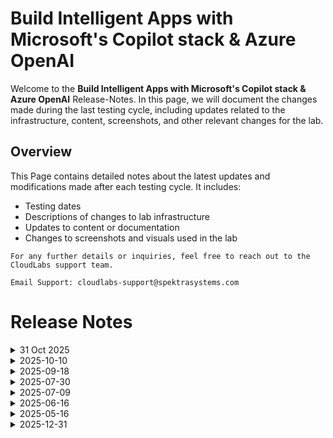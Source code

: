 # Build Intelligent Apps with Microsoft's Copilot stack & Azure OpenAI

Welcome to the **Build Intelligent Apps with Microsoft's Copilot stack & Azure OpenAI** Release-Notes. In this page, we will document the changes made during the last testing cycle, including updates related to the infrastructure, content, screenshots, and other relevant changes for the lab.

## Overview

This Page contains detailed notes about the latest updates and modifications made after each testing cycle. It includes:

- Testing dates
- Descriptions of changes to lab infrastructure
- Updates to content or documentation
- Changes to screenshots and visuals used in the lab

`For any further details or inquiries, feel free to reach out to the CloudLabs support team.`

`Email Support: cloudlabs-support@spektrasystems.com`

# Release Notes
<details>
  <summary>31 Oct 2025</summary>

### Summary of Changes

- The lab has been successfully tested, and the lab content along with validations have been reviewed and updated.

### Infrastructure Changes

- N/A

### Content Changes

-  Performed end to end lab testing and all validations were successful, updated lab guide for better clarity.

### Screenshot Updates

 - Minor Updates

    1. Screenshots have been updated as per the new Cloudlabs UI in the Getting started page. 
    2. Updated some of the images which were not clear and new images based on the AI model changes. 

### Testing Notes

- **Testing Date**: 2025-10-30

### Testing Scope 

-  Lab content, code functionality, UI alignment, and clarity of revised screenshots.
  
</details>

<details>
  <summary>2025-10-10</summary>

## Release Date: 2025-10-10

### Summary of Changes

- The lab has been successfully tested, and the lab content along with validations have been reviewed and updated.

### Testing Notes

- **Testing Date**: 2025-10-10

### Testing Scope 

- Performed end to end lab testing and all validations were successful, updated lab guide for better clarity.

</details>

<details>
  <summary>2025-09-18</summary>

## Release Date: 2025-09-18

### Summary of Changes

- The lab has been successfully tested, and the lab content along with validations have been reviewed and updated.

### Infrastructure Changes

  - N/A

## Screenshot Updates

 - **Change**: Updated the screenshots for a clearer and more intuitive user experience.

### Testing Notes

- **Testing Date**: 2025-09-18

### Testing Scope 

- Performed end to end lab testing and all validations were successful, updated lab guide for better clarity.

</details>

<details>
  <summary>2025-07-30</summary>

## Release Date: 2025-07-30
  
### Summary of Changes

  - Lab testing was carried out end-to-end with no issues observed.
  - Enhanced lab guide instructions and updated screenshots to improve clarity and user understanding.

### Infrastructure Changes

  - N/A

### Content Changes

  - **Change**: Lab guide instructions updated with revised Azure portal screenshots to reflect latest UI changes, improving clarity and alignment with current workflows.

## Screenshot Updates

 - **Change**: Updated the screenshots for a clearer and more intuitive user experience.

## Testing Notes

- **Testing Date**: 2025-07-30

## Testing Scope

- Validated end-to-end lab execution, Azure UI alignment, provisioning flow, guide accuracy, and overall functionality across all lab modules.

---
</details>

<details>
  <summary>2025-07-09</summary>

### Release Date: 2025-07-09
  
  - Lab testing was carried out end-to-end with no issues observed.
  - Enhanced lab guide instructions and updated screenshots to improve clarity and user understanding.

## Infrastructure Changes

  - N/A

## Content Changes

  - Updated the lab guide with screenshots and instructions wherever needed.  

## Screenshot Updates

 - **Change**: Updated the screenshots for a clearer and more intuitive user experience.

## Testing Notes

- **Testing Date**: 2025-07-09

---
</details>
<details>
  <summary>2025-06-16</summary>

### Release Date: 2025-06-16
  
- **Testing Date**: 2025-06-16

## Infrastructure Changes

NA

## Content Changes

- **Change**:
    - Made minor updates to screenshots and refined the content for improved clarity and readability.

## Screenshot Updates

- **Change**: Made a few updates to the screenshots to reflect recent changes.

## Validation

  NA

## Testing Notes

- **Test Validation Summary**: Validated the lab guide steps, updated the content to reflect the latest UI changes, and reorganized exercises for better alignment with the overall lab flow.

---
</details>

<details>
  <summary>2025-05-16</summary>

## Infrastructure Changes

NA

## Content Changes

- **Change**:
    - Minor UI Changes and instructions updated.
    - **Getting started page** updated with new CloudLabs UI changes.

## Screenshot Updates

- **Change**: Screenshots are upto date.

## Testing Notes

- **Testing Date**: 2025-05-05

---
</details>

<details>
  <summary>2025-12-31</summary>

- Major Updates

    - **Lab 3.1: Containerizing Miyagi UI and Recommendation Service to Azure Kubernetes Service (AKS)**  
        - Transitioned from **Container Apps** to **Azure Kubernetes Service (AKS)** for enhanced scalability and performance of the web application.  
        - Successfully deployed both **Miyagi UI** and **Recommendation Service** to **AKS**, ensuring seamless integration and optimized operations.  

    - **Task 5: Setup Event Hub Logging and Validate Input**  
        - Introduced a new **Lab 4: Expose OpenAI through Azure API Management (APIM)**, enabling secure and scalable exposure of OpenAI capabilities via APIM.

- **Minor Updates**  

    - Enhanced documentation for **Task 2: Create API Management Policy and Roles**, providing clearer steps and examples for user roles and policy creation.  
    - Updated references from **Azure OpenAI Studio** to the newly rebranded **Azure AI Foundry Portal** for consistency with the latest platform updates.  
    - Renamed **Cognitive Search** to **AI Search** across relevant sections to reflect the updated terminology.  

</details>







